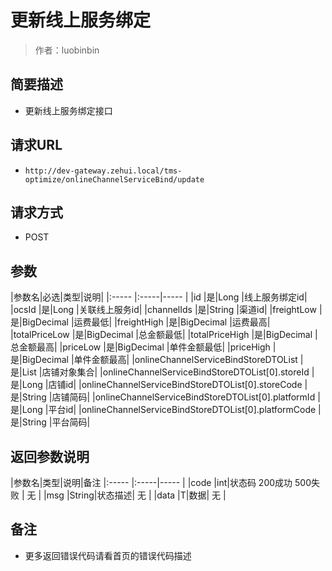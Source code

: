 # 更新线上服务绑定

> 作者：luobinbin

## 简要描述

- 更新线上服务绑定接口

## 请求URL
- `http://dev-gateway.zehui.local/tms-optimize/onlineChannelServiceBind/update`
  
## 请求方式
- POST

## 参数

|参数名|必选|类型|说明|
|:-----  |:-----|-----                  |
|id |是|Long   |线上服务绑定id|
|ocsId |是|Long   |关联线上服务id|
|channelIds |是|String   |渠道id|
|freightLow |是|BigDecimal   |运费最低|
|freightHigh |是|BigDecimal   |运费最高|
|totalPriceLow |是|BigDecimal   |总金额最低|
|totalPriceHigh |是|BigDecimal   |总金额最高|
|priceLow |是|BigDecimal   |单件金额最低|
|priceHigh |是|BigDecimal   |单件金额最高|
|onlineChannelServiceBindStoreDTOList |是|List  |店铺对象集合|
|onlineChannelServiceBindStoreDTOList[0].storeId |是|Long  |店铺id|
|onlineChannelServiceBindStoreDTOList[0].storeCode |是|String   |店铺简码|
|onlineChannelServiceBindStoreDTOList[0].platformId |是|Long  |平台id|
|onlineChannelServiceBindStoreDTOList[0].platformCode |是|String   |平台简码|


## 返回参数说明

|参数名|类型|说明|备注
|:-----  |:-----|-----                  |
|code  |int|状态码  200成功   500失败 |  无  |
|msg  |String|状态描述|        无   |
|data  |T|数据|     无  |

## 备注 

- 更多返回错误代码请看首页的错误代码描述